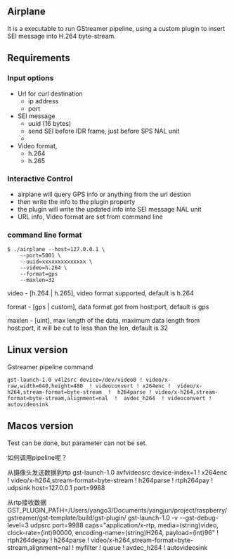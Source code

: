 ## Airplane
It is a executable to run GStreamer pipeline, using a custom plugin to insert SEI message into H.264 byte-stream.

## Requirements
### Input options

- Url for curl destination
    * ip address
    * port
- SEI message
    * uuid (16 bytes)
    * send SEI before IDR frame, just before SPS NAL unit
    * 
- Video format, 
    * h.264
    * h.265

### Interactive Control

- airplane will query GPS info or anything from the url destion
- then write the info to the plugin property
- the plugin will write the updated info into SEI message NAL unit
- URL info, Video format are set from command line

### command line format

```shell
$ ./airplane --host=127.0.0.1 \
    --port=5001 \
    --uuid=xxxxxxxxxxxxxx \
    --video=h.264 \
    --format=gps
    --maxlen=32
```

video -   [h.264 | h.265], video format supported, default is h.264

format -  [gps | custom], data format got from host:port, default is gps

maxlen -  [uint], max length of the data, maximum data length from host:port, it will be cut to less than the len, default is 32

## Linux version
Gstreamer pipeline command

```shell
gst-launch-1.0 v4l2src device=/dev/video0 ! video/x-raw,width=640,height=480  ! videoconvert ! x264enc !  video/x-h264,stream-format=byte-stream  !  h264parse ! video/x-h264,stream-format=byte-stream,alignment=nal  !  avdec_h264  ! videoconvert !  autovideosink
```

## Macos version
Test can be done, but parameter can not be set.

如何调用pipeline呢？

从摄像头发送数据到rtp
gst-launch-1.0 avfvideosrc device-index=1 ! x264enc ! video/x-h264,stream-format=byte-stream  ! h264parse ! rtph264pay ! udpsink host=127.0.0.1 port=9988

从rtp接收数据
GST_PLUGIN_PATH=/Users/yango3/Documents/yangjun/project/raspberry/gstreamer/gst-template/build/gst-plugin/  gst-launch-1.0 -v --gst-debug-level=3  udpsrc port=9988 caps="application/x-rtp, media=(string)video, clock-rate=(int)90000, encoding-name=(string)H264, payload=(int)96" !  rtph264depay ! h264parse ! video/x-h264,stream-format=byte-stream,alignment=nal !  myfilter  !  queue !  avdec_h264 ! autovideosink

